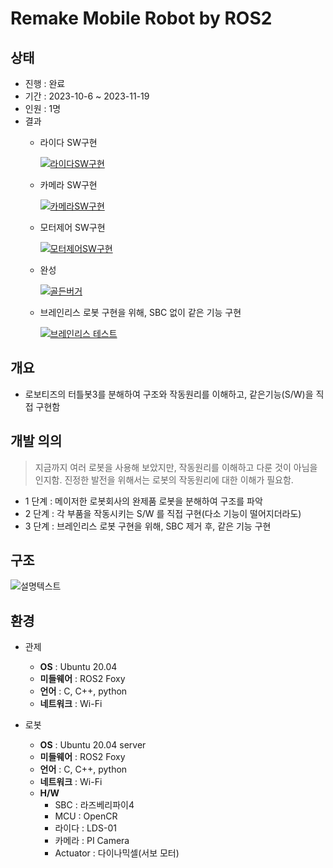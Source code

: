 # Remake Mobile Robot by ROS2


## 상태
* 진행 : 완료
* 기간 : 2023-10-6 ~ 2023-11-19
* 인원 : 1명
* 결과
    * 라이다 SW구현

        [![라이다SW구현](https://img.youtube.com/vi/565lbogwvE4/0.jpg)](https://www.youtube.com/watch?v=565lbogwvE4)

    * 카메라 SW구현

        [![카메라SW구현](https://img.youtube.com/vi/fbqwnfzzZ5I/0.jpg)](https://www.youtube.com/watch?v=fbqwnfzzZ5I)

    * 모터제어 SW구현

        [![모터제어SW구현](https://img.youtube.com/vi/2awNTUzo2Ag/0.jpg)](https://www.youtube.com/watch?v=2awNTUzo2Ag)

    * 완성

        [![골든버거](https://img.youtube.com/vi/44E6hs2kOOU/0.jpg)](https://www.youtube.com/watch?v=44E6hs2kOOU)

    * 브레인리스 로봇 구현을 위해, SBC 없이 같은 기능 구현

        [![브레인리스 테스트](https://img.youtube.com/vi/GZNoj4BSW1c/0.jpg)](https://www.youtube.com/watch?v=GZNoj4BSW1c)


## 개요
* 로보티즈의 터틀봇3를 분해하여 구조와 작동원리를 이해하고, 같은기능(S/W)을 직접 구현함


## 개발 의의
> 지금까지 여러 로봇을 사용해 보았지만, 작동원리를 이해하고 다룬 것이 아님을 인지함. 진정한 발전을 위해서는 로봇의 작동원리에 대한 이해가 필요함.
* 1 단계 : 메이저한 로봇회사의 완제품 로봇을 분해하여 구조를 파악
* 2 단계 : 각 부품을 작동시키는 S/W 를 직접 구현(다소 기능이 떨어지더라도)
* 3 단계 : 브레인리스 로봇 구현을 위해, SBC 제거 후, 같은 기능 구현


## 구조
![설명텍스트](./document/concept8.png)



## 환경
* 관제
    * **OS** : Ubuntu 20.04
    * **미들웨어** : ROS2 Foxy
    * **언어** : C, C++, python
    * **네트워크** : Wi-Fi

* 로봇
    * **OS** : Ubuntu 20.04 server
    * **미들웨어** : ROS2 Foxy
    * **언어** : C, C++, python
    * **네트워크** : Wi-Fi
    * **H/W**
        * SBC : 라즈베리파이4
        * MCU : OpenCR
        * 라이다 : LDS-01
        * 카메라 : PI Camera
        * Actuator : 다이나믹셀(서보 모터)


